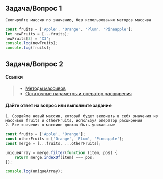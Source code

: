 ## Задача/Вопрос 1

```
Скопируйте массив по значению, без использования методов массива
```
```js
const fruits = ['Apple', 'Orange', 'Plum', 'Pineapple'];
let newFruits = [...fruits];
newFruits[3] = 'X3';
console.log(newFruits);
console.log(fruits);
```

## Задача/Вопрос 2
#### Ссылки
> - [Методы массивов](https://learn.javascript.ru/array-methods)
> - [Остаточные параметры и оператор расширения](https://learn.javascript.ru/rest-parameters-spread-operator)
#### Дайте ответ на вопрос или выполните задание
```
1. Создайте новый массив, который будет включать в себя значения из массивов fruits и otherFruits, используя оператор расширения
2. Все значения в массиве должны быть уникальные
```
```js
const fruits = ['Apple', 'Orange'];
const otherFruits = ['Orange', 'Plum', 'Pineapple'];
const merge = [...fruits, ...otherFruits];

uniqueArray = merge.filter(function (item, pos) {
    return merge.indexOf(item) === pos;
});

console.log(uniqueArray);
```

